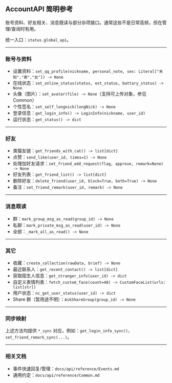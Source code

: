 ## AccountAPI 简明参考

账号资料、好友相关、消息既读与部分杂项接口。通常这些不是日常高频，但在管理/查询时有用。

统一入口：`status.global_api`。

---

### 账号与资料
- 设置资料：`set_qq_profile(nickname, personal_note, sex: Literal["未知","男","女"]) -> None`
- 在线状态：`set_online_status(status, ext_status, battary_status) -> None`
- 头像（图片）：`set_avatar(file) -> None`（支持可上传对象，参见 Common）
- 个性签名：`set_self_longnick(longNick) -> None`
- 登录信息：`get_login_info() -> LoginInfo(nickname, user_id)`
- 运行状态：`get_status() -> dict`

---

### 好友
- 类猫友链：`get_friends_with_cat() -> list[dict]`
- 点赞：`send_like(user_id, times=1) -> None`
- 处理加好友请求：`set_friend_add_request(flag, approve, remark=None) -> None`
- 好友列表：`get_friend_list() -> list[dict]`
- 删除好友：`delete_friend(user_id, block=True, both=True) -> None`
- 备注：`set_friend_remark(user_id, remark) -> None`

---

### 消息既读
- 群：`mark_group_msg_as_read(group_id) -> None`
- 私聊：`mark_private_msg_as_read(user_id) -> None`
- 全部：`_mark_all_as_read() -> None`

---

### 其它
- 收藏：`create_collection(rawData, brief) -> None`
- 最近联系人：`get_recent_contact() -> list[dict]`
- 获取陌生人信息：`get_stranger_info(user_id) -> dict`
- 自定义表情列表：`fetch_custom_face(count=48) -> CustomFaceList(urls: list[str])`
- 用户状态：`nc_get_user_status(user_id) -> dict`
- Share 群（暂用途不明）：`AskShareGroup(group_id) -> None`

---

### 同步映射
上述方法均提供 `*_sync` 对应，例如：`get_login_info_sync()`、`set_friend_remark_sync(...)`。

---

### 相关文档
- 事件快速回复/管理：`docs/api/reference/Events.md`
- 通用约定：`docs/api/reference/Common.md`
